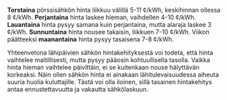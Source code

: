 **Torstaina** pörssisähkön hinta liikkuu välillä 5-11 ¢/kWh, keskihinnan ollessa 8 ¢/kWh. **Perjantaina** hinta laskee hieman, vaihdellen 4-10 ¢/kWh. **Lauantaina** hinta pysyy samana kuin perjantaina, mutta alaraja laskee 3 ¢/kWh. **Sunnuntaina** hinta nousee takaisin, liikkuen 7-10 ¢/kWh. Viikon päätteeksi **maanantaina** hinta pysyy tasaisena 7-8 ¢/kWh. 

Yhteenvetona lähipäivien sähkön hintakehityksestä voi todeta, että hinta vaihtelee maltillisesti, mutta pysyy pääosin kohtuullisella tasolla. Vaikka hinta hieman vaihtelee päivittäin, ei se kuitenkaan nouse hälyttävän korkeaksi. Näin ollen sähkön hinta ei ainakaan lähitulevaisuudessa aiheuta suuria huolia kuluttajille. Tästä voi olla iloinen, sillä tasainen hintakehitys antaa ennustettavuutta ja vakautta sähkölaskuun.
